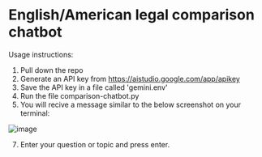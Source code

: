 # English/American legal comparison chatbot

Usage instructions:
1) Pull down the repo
2) Generate an API key from https://aistudio.google.com/app/apikey
3) Save the API key in a file called 'gemini.env'
4) Run the file comparison-chatbot.py
5) You will recive a message similar to the below screenshot on your terminal:
   
![image](https://github.com/user-attachments/assets/58d365a2-c98b-4582-b146-60e882cbc7e6)

7) Enter your question or topic and press enter.
